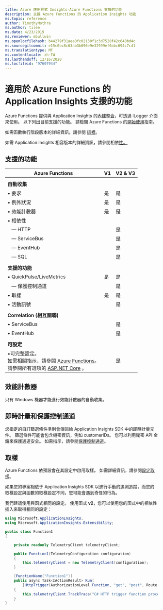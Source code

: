 ```yaml
---
title: Azure 應用程式 Insights-Azure Functions 支援的功能
description: 支援 Azure Functions 的 Application Insights 功能
ms.topic: reference
author: TimothyMothra
ms.author: tilee
ms.date: 4/23/2019
ms.reviewer: mbullwin
ms.openlocfilehash: b44279f31aea8fc02130f1c3d7520f42c648bd4c
ms.sourcegitcommit: e15c0bc8c63ab3b696e9e32999ef0abc694c7c41
ms.translationtype: MT
ms.contentlocale: zh-TW
ms.lasthandoff: 12/16/2020
ms.locfileid: "97607944"
---
```

# <a name="application-insights-for-azure-functions-supported-features"></a>適用於 Azure Functions 的 Application Insights 支援的功能

Azure Functions 提供與 Application Insights 的[內建整合](../../azure-functions/functions-monitoring.md)，可透過 ILogger 介面來使用。 以下列出目前支援的功能。 請檢閱 Azure Functions 的[開始使用](../../azure-functions/configure-monitoring.md#enable-application-insights-integration)指南。

如需函數執行階段版本的詳細資訊，請參閱 [這裡](../../azure-functions/functions-versions.md)。

如需 Application Insights 相容版本的詳細資訊，請參閱相依[性。](https://www.nuget.org/packages/Microsoft.Azure.WebJobs.Logging.ApplicationInsights/)

## <a name="supported-features"></a>支援的功能

| Azure Functions                   | V1            | V2 & V3 | 
|-----------------------------------|---------------|------------------|
| | | | 
| **自動收集**        |               |                  |
| &bull; 要求                     | 是           | 是              |
| &bull; 例外狀況                   | 是           | 是              |
| &bull; 效能計數器         | 是           | 是              |
| &bull; 相依性                 |               |                  |
| &nbsp;&nbsp;&nbsp;&mdash; HTTP      |               | 是              |
| &nbsp;&nbsp;&nbsp;&mdash; ServiceBus|               | 是              |
| &nbsp;&nbsp;&nbsp;&mdash; EventHub  |               | 是              |
| &nbsp;&nbsp;&nbsp;&mdash; SQL       |               | 是              |
| | | | 
| **支援的功能**              |               |                  |
| &bull; QuickPulse/LiveMetrics       | 是           | 是              | 
| &nbsp;&nbsp;&nbsp;&mdash; 保護控制通道 |               | 是 | 
| &bull; 取樣                     | 是           | 是              | 
| &bull; 活動訊號                   | | 是              | 
| | | |
| **Correlation (相互關聯)**                     |               |                  |
| &bull; ServiceBus                  |               | 是              |
| &bull; EventHub                    |               | 是              |
| | | | 
| **可設定**                  |               |                  |           
| &bull;可完整設定。<br/>如需相關指示，請參閱 [Azure Functions](https://github.com/Microsoft/ApplicationInsights-aspnetcore/issues/759#issuecomment-426687852)。<br/>請參閱所有選項的 [ASP.NET Core](https://github.com/Microsoft/ApplicationInsights-aspnetcore/wiki/Custom-Configuration) 。           |               | 是                 | 

## <a name="performance-counters"></a>效能計數器

只有 Windows 機器才能進行效能計數器的自動收集。

## <a name="live-metrics--secure-control-channel"></a>即時計量和保護控制通道

您指定的自訂篩選條件準則會傳回給 Application Insights SDK 中的即時計量元件。 篩選條件可能會包含機密資訊，例如 customerIDs。 您可以利用祕密 API 金鑰來保護通道安全。 如需指示，請參閱[保護控制通道](./live-stream.md#secure-the-control-channel)。

## <a name="sampling"></a>取樣

Azure Functions 依預設會在其設定中啟用取樣。 如需詳細資訊，請參閱[設定取樣](../../azure-functions/configure-monitoring.md#configure-sampling)。

如果您的專案相依于 Application Insights SDK 以進行手動的遙測追蹤，而您的取樣設定與函數的取樣設定不同，您可能會遇到奇怪的行為。 

我們建議使用與函式相同的設定。 使用函式 **v2**，您可以使用您的函式中的相依性插入來取得相同的設定：

```csharp
using Microsoft.ApplicationInsights;
using Microsoft.ApplicationInsights.Extensibility;

public class Function1 
{

    private readonly TelemetryClient telemetryClient;

    public Function1(TelemetryConfiguration configuration)
    {
        this.telemetryClient = new TelemetryClient(configuration);
    }

    [FunctionName("Function1")]
    public async Task<IActionResult> Run(
        [HttpTrigger(AuthorizationLevel.Function, "get", "post", Route = null)] HttpRequest req, ILogger logger)
    {
        this.telemetryClient.TrackTrace("C# HTTP trigger function processed a request.");
    }
}
```
